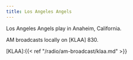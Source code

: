 ```yaml
---
title: Los Angeles Angels
---
```

Los Angeles Angels play in Anaheim, California.

AM broadcasts locally on [KLAA] 830.

[KLAA]:{{< ref "/radio/am-broadcast/klaa.md" >}}

